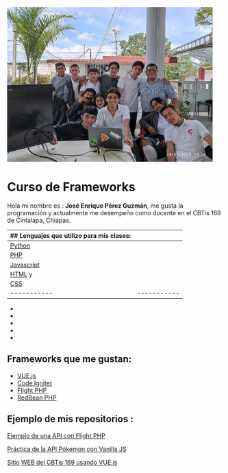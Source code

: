 <img src="/img/foto-presentacion.jpg" width="480">

# Curso de Frameworks
Hola mi nombre es : **José Enrique Pérez Guzmán**, me gusta la programación y actualmente me desempeño como docente en el CBTis 169 de Cintalapa, Chiapas. 

| ## Lenguajes que utilizo para mis clases: |     | 
| ------------------------------------------------------------------ | ----------- |
| [Python](https://www.python.org/)                                  |  |
| [PHP](https://www.php.net/manual/es/intro-whatis.php)              |  |
| [Javascript](https://developer.mozilla.org/es/docs/Web/JavaScript) |  |
| [HTML](https://developer.mozilla.org/es/docs/Web/HTML) y           |  |
| [CSS](https://developer.mozilla.org/es/docs/Web/CSS)               |  |
| ----------- | ----------- |
-  
- 
- 
- 
- 

## Frameworks que me gustan:
- [VUE.js](https://vuejs.org/)
- [Code Igniter](https://www.codeigniter.com/)
- [Flight PHP](https://docs.flightphp.com/) 
- [RedBean PHP](https://redbeanphp.com/)

## Ejemplo de mis repositorios :

[Ejemplo de una API con Flight PHP](https://github.com/jepguzman/FlightAPI)

[Práctica de la API Pókemon con Vanilla JS](https://github.com/jepguzman/pokejs)

[Sitio WEB del CBTis 169 usando VUE.js](https://github.com/jepguzman/cbtis169/tree/master)


